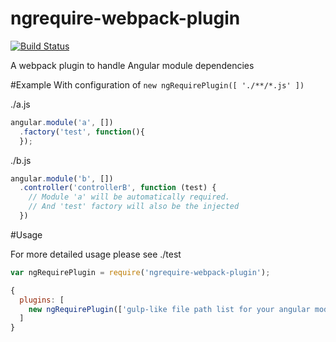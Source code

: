 ngrequire-webpack-plugin
========================

[![Build Status](https://travis-ci.org/randing89/ngrequire.svg)](https://travis-ci.org/randing89/ngrequire)

A webpack plugin to handle Angular module dependencies

#Example
With configuration of `new ngRequirePlugin([ './**/*.js' ])`

./a.js
```javascript
angular.module('a', [])
  .factory('test', function(){
  });
```

./b.js
```javascript
angular.module('b', [])
  .controller('controllerB', function (test) {
    // Module 'a' will be automatically required.
    // And 'test' factory will also be the injected
  })
```

#Usage

For more detailed usage please see ./test
```javascript
var ngRequirePlugin = require('ngrequire-webpack-plugin');

{
  plugins: [
    new ngRequirePlugin(['gulp-like file path list for your angular modules'])
  ]
}

```
